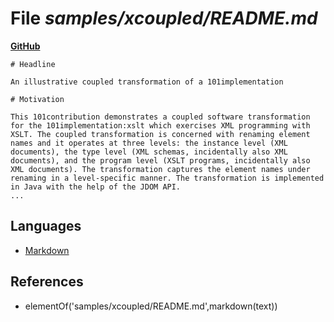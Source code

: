 # File _samples/xcoupled/README.md_
**[GitHub](https://github.com/softlang/yas/blob/master/samples/xcoupled/README.md)**
```
# Headline 

An illustrative coupled transformation of a 101implementation

# Motivation

This 101contribution demonstrates a coupled software transformation for the 101implementation:xslt which exercises XML programming with XSLT. The coupled transformation is concerned with renaming element names and it operates at three levels: the instance level (XML documents), the type level (XML schemas, incidentally also XML documents), and the program level (XSLT programs, incidentally also XML documents). The transformation captures the element names under renaming in a level-specific manner. The transformation is implemented in Java with the help of the JDOM API.
...
```

## Languages
* [Markdown](../languages/Markdown.md)

## References
* elementOf('samples/xcoupled/README.md',markdown(text))

